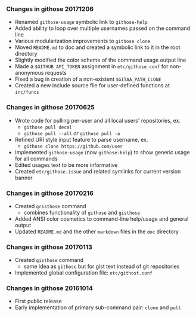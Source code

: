 ### Changes in githose 20171206
  * Renamed `githose-usage` symbolic link to `githose-help`
  * Added ability to loop over multiple usernames passed on the command line 
  * Various modularization improvements to `githose clone` 
  * Moved `README.md` to doc and created a symbolic link to it in the root directory
  * Slightly modified the color scheme of the command usage output line
  * Made a `$GITHUB_API_TOKEN` assignment in `etc/githose.conf` for non-anonymous requests
  * Fixed a bug in creation of a non-existent `$GITAA_PATH_CLONE`
  * Created a new include source file for user-defined functions at `inc/funcs`

### Changes in githose 20170625
  * Wrote code for pulling per-user and all local users' repositories, ex.
    - `githose pull decal`
    - `githose pull --all` *or* `githose pull -a`
  * Refined URI style input feature to parse username, ex.
    - `githose clone https://github.com/user`
  * Implemented `githose-usage` (now `githose-help`) to show generic usage for all commands
  * Edited usages text to be more informative
  * Created `etc/githose.issue` and related symlinks for current version banner

### Changes in githose 20170216
  * Created `gristhose` command
    - combines functionality of `githose` and `gisthose`
  * Added ANSI color cosmetics to command-line help/usage and general output
  * Updated `README.md` and the other `markdown` files in the `doc` directory

### Changes in githose 20170113
  * Created `gisthose` command 
    - same idea as `githose` but for gist text instead of git repositories
  * Implemented global configuration file: `etc/githost.conf`

### Changes in githose 20161014
  * First public release 
  * Early implementation of primary sub-command pair: `clone` and `pull`
